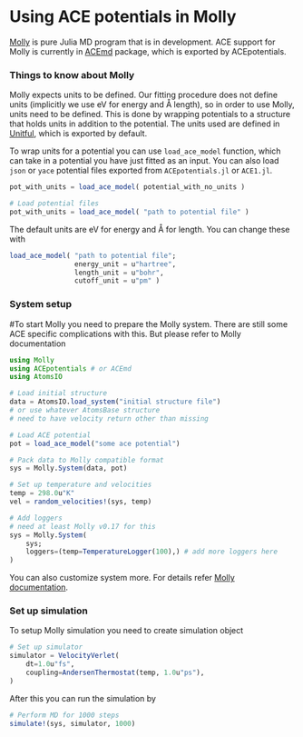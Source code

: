 # Using ACE potentials in Molly

[Molly](https://github.com/JuliaMolSim/Molly.jl) is pure Julia MD program that is in development.
ACE support for Molly is currently in [ACEmd](https://github.com/ACEsuit/ACEmd.jl) package,
which is exported by ACEpotentials. 


### Things to know about Molly

Molly expects units to be defined. Our fitting procedure does not define units (implicitly we use eV for energy and Å length),
so in order to use Molly, units need to be defined. This is done by wrapping potentials to
a structure that holds units in addition to the potential. The units used are defined in [Unitful](https://github.com/PainterQubits/Unitful.jl), which is exported by default.

To wrap units for a potential you can use `load_ace_model` function, which can take in
a potential you have just fitted as an input. You can also load `json` or `yace` potential
files exported from `ACEpotentials.jl` or `ACE1.jl`.

```julia
pot_with_units = load_ace_model( potential_with_no_units )

# Load potential files
pot_with_units = load_ace_model( "path to potential file" )
```

The default units are eV for energy and Å for length. You can change these with

```julia
load_ace_model( "path to potential file";
                energy_unit = u"hartree",
                length_unit = u"bohr",
                cutoff_unit = u"pm" )
```

### System setup

#To start Molly you need to prepare the Molly system. There are still some ACE specific complications with this. But please refer to Molly documentation 

```julia
using Molly
using ACEpotentials # or ACEmd
using AtomsIO

# Load initial structure
data = AtomsIO.load_system("initial structure file")
# or use whatever AtomsBase structure
# need to have velocity return other than missing

# Load ACE potential
pot = load_ace_model("some ace potential")

# Pack data to Molly compatible format
sys = Molly.System(data, pot)

# Set up temperature and velocities
temp = 298.0u"K"
vel = random_velocities!(sys, temp)

# Add loggers
# need at least Molly v0.17 for this
sys = Molly.System(
    sys;
    loggers=(temp=TemperatureLogger(100),) # add more loggers here
)
```

You can also customize system more. For details refer [Molly documentation](https://juliamolsim.github.io/Molly.jl/stable/).

### Set up simulation

To setup Molly simulation you need to create simulation object

```julia
# Set up simulator
simulator = VelocityVerlet(
    dt=1.0u"fs",
    coupling=AndersenThermostat(temp, 1.0u"ps"),
)
```

After this you can run the simulation by

```julia
# Perform MD for 1000 steps
simulate!(sys, simulator, 1000)
```
